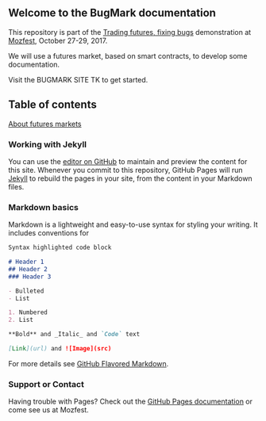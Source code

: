 ## Welcome to the BugMark documentation

This repository is part of the [Trading futures, fixing bugs](https://github.com/MozillaFoundation/mozfest-program-2017/issues/414) demonstration at [Mozfest](https://mozillafestival.org/), October 27-29, 2017.

We will use a futures market, based on smart contracts, to develop some documentation.

Visit the BUGMARK SITE TK to get started.


## Table of contents

[About futures markets](/fixme/)


### Working with Jekyll

You can use the  [editor on GitHub](https://github.com/mozilla/bugmark-docs/edit/master/README.md) to maintain and preview the content for this site.  Whenever you commit to this repository, GitHub Pages will run [Jekyll](https://jekyllrb.com/) to rebuild the pages in your site, from the content in your Markdown files.

### Markdown basics

Markdown is a lightweight and easy-to-use syntax for styling your writing. It includes conventions for

```markdown
Syntax highlighted code block

# Header 1
## Header 2
### Header 3

- Bulleted
- List

1. Numbered
2. List

**Bold** and _Italic_ and `Code` text

[Link](url) and ![Image](src)
```

For more details see [GitHub Flavored Markdown](https://guides.github.com/features/mastering-markdown/).

### Support or Contact

Having trouble with Pages? Check out the [GitHub Pages documentation](https://help.github.com/categories/github-pages-basics/) or come see us at Mozfest.

